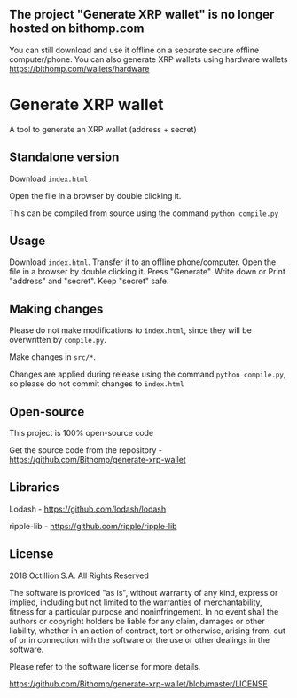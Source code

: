 The project "Generate XRP wallet" is no longer hosted on bithomp.com
--------------------------------------------------------------------------------------------------------
You can still download and use it offline on a separate secure offline computer/phone.
You can also generate XRP wallets using hardware wallets https://bithomp.com/wallets/hardware

# Generate XRP wallet

A tool to generate an XRP wallet (address + secret)

## Standalone version

Download `index.html`

Open the file in a browser by double clicking it.

This can be compiled from source using the command `python compile.py`

## Usage

Download `index.html`.
Transfer it to an offline phone/computer.
Open the file in a browser by double clicking it.
Press "Generate".
Write down or Print "address" and "secret".
Keep "secret" safe.

## Making changes

Please do not make modifications to `index.html`, since they will
be overwritten by `compile.py`.

Make changes in `src/*`.

Changes are applied during release using the command `python compile.py`, so
please do not commit changes to `index.html`

## Open-source

This project is 100% open-source code

Get the source code from the repository - https://github.com/Bithomp/generate-xrp-wallet

## Libraries

Lodash - https://github.com/lodash/lodash

ripple-lib  - https://github.com/ripple/ripple-lib

## License

2018 Octillion S.A. All Rights Reserved

The software is provided "as is", without warranty of any kind, express or implied, including but not limited to the warranties of merchantability, fitness for a particular purpose and noninfringement. In no event shall the authors or copyright holders be liable for any claim, damages or other liability, whether in an action of contract, tort or otherwise, arising from, out of or in connection with the software or the use or other dealings in the software.

Please refer to the software license for more details.

https://github.com/Bithomp/generate-xrp-wallet/blob/master/LICENSE
